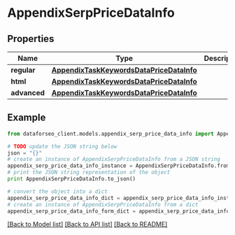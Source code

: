 # AppendixSerpPriceDataInfo


## Properties

Name | Type | Description | Notes
------------ | ------------- | ------------- | -------------
**regular** | [**AppendixTaskKeywordsDataPriceDataInfo**](AppendixTaskKeywordsDataPriceDataInfo.md) |  | [optional] 
**html** | [**AppendixTaskKeywordsDataPriceDataInfo**](AppendixTaskKeywordsDataPriceDataInfo.md) |  | [optional] 
**advanced** | [**AppendixTaskKeywordsDataPriceDataInfo**](AppendixTaskKeywordsDataPriceDataInfo.md) |  | [optional] 

## Example

```python
from dataforseo_client.models.appendix_serp_price_data_info import AppendixSerpPriceDataInfo

# TODO update the JSON string below
json = "{}"
# create an instance of AppendixSerpPriceDataInfo from a JSON string
appendix_serp_price_data_info_instance = AppendixSerpPriceDataInfo.from_json(json)
# print the JSON string representation of the object
print AppendixSerpPriceDataInfo.to_json()

# convert the object into a dict
appendix_serp_price_data_info_dict = appendix_serp_price_data_info_instance.to_dict()
# create an instance of AppendixSerpPriceDataInfo from a dict
appendix_serp_price_data_info_form_dict = appendix_serp_price_data_info.from_dict(appendix_serp_price_data_info_dict)
```
[[Back to Model list]](../README.md#documentation-for-models) [[Back to API list]](../README.md#documentation-for-api-endpoints) [[Back to README]](../README.md)


